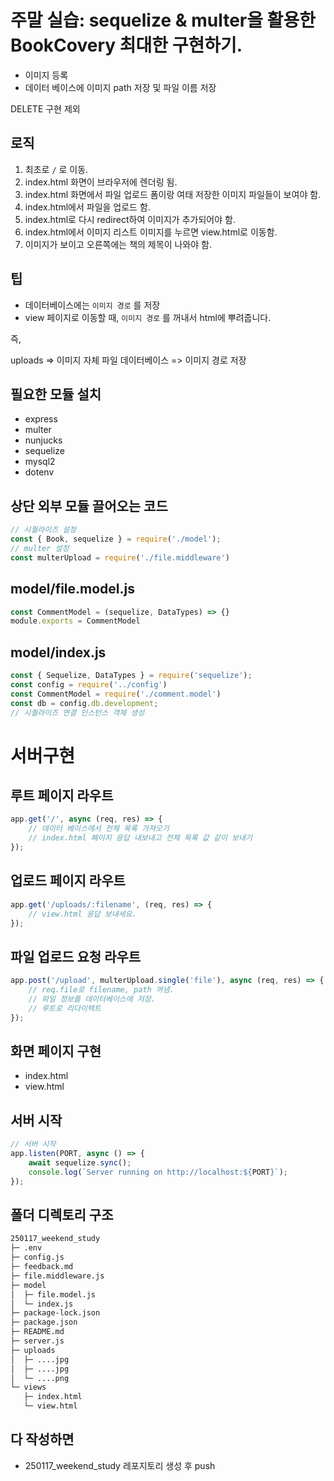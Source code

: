 # 주말 실습: sequelize & multer을 활용한 BookCovery 최대한 구현하기.

- 이미지 등록
- 데이터 베이스에 이미지 path 저장 및 파일 이름 저장

DELETE 구현 제외

## 로직

1. 최초로 `/` 로 이동.
2. index.html 화면이 브라우저에 렌더링 됨.
3. index.html 화면에서 파일 업로드 폼이랑 여태 저장한 이미지 파일들이 보여야 함.
4. index.html에서 파일을 업로드 함.
5. index.html로 다시 redirect하여 이미지가 추가되어야 함.
6. index.html에서 이미지 리스트 이미지를 누르면 view.html로 이동함.
7. 이미지가 보이고 오른쪽에는 책의 제목이 나와야 함.

## 팁

- 데이터베이스에는 `이미지 경로` 를 저장
- view 페이지로 이동할 때, `이미지 경로` 를 꺼내서 html에 뿌려줍니다.

즉,

uploads => 이미지 자체 파일
데이터베이스 => 이미지 경로 저장

## 필요한 모듈 설치

- express
- multer
- nunjucks
- sequelize
- mysql2
- dotenv

## 상단 외부 모듈 끌어오는 코드

```js
// 시퀄라이즈 설정
const { Book, sequelize } = require('./model');
// multer 설정
const multerUpload = require('./file.middleware')
```

## model/file.model.js

```js
const CommentModel = (sequelize, DataTypes) => {}
module.exports = CommentModel
```

## model/index.js

```js
const { Sequelize, DataTypes } = require('sequelize');
const config = require('../config')
const CommentModel = require('./comment.model')
const db = config.db.development;
// 시퀄라이즈 연결 인스턴스 객체 생성
```

# 서버구현

## 루트 페이지 라우트

```js
app.get('/', async (req, res) => {
    // 데이터 베이스에서 전체 목록 가져오기
    // index.html 페이지 응답 내보내고 전체 목록 값 같이 보내기
});
```

## 업로드 페이지 라우트

```js
app.get('/uploads/:filename', (req, res) => {
    // view.html 응답 보내세요.
});
```

## 파일 업로드 요청 라우트

```js
app.post('/upload', multerUpload.single('file'), async (req, res) => {
    // req.file로 filename, path 꺼냄.
    // 파일 정보를 데이터베이스에 저장.
    // 루트로 리다이텍트
});
```

## 화면 페이지 구현

- index.html
- view.html

## 서버 시작

```js
// 서버 시작
app.listen(PORT, async () => {
    await sequelize.sync();
    console.log(`Server running on http://localhost:${PORT}`);
});
```

## 폴더 디렉토리 구조

```sh
250117_weekend_study
├─ .env
├─ config.js
├─ feedback.md
├─ file.middleware.js
├─ model
│  ├─ file.model.js
│  └─ index.js
├─ package-lock.json
├─ package.json
├─ README.md
├─ server.js
├─ uploads
│  ├─ ....jpg
│  ├─ ....jpg
│  └─ ....png
└─ views
   ├─ index.html
   └─ view.html
```

## 다 작성하면

- 250117_weekend_study 레포지토리 생성 후 push